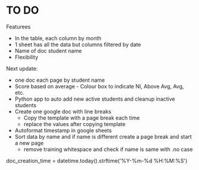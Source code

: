 # TO DO
Featurees
- In the table, each column by month
- 1 sheet has all the data but columns filtered by date
- Name of doc student name
- Flexibility

Next update:
 - one doc each page by student name
 - Score based on average - Colour box to indicate NI, Above Avg, Avg, etc.
 - Python app to auto add new active students and cleanup inactive students
 - Create one google doc with line breaks
    - Copy the template with a page break each time
    - replace the values after copying template
- Autoformat timestamp in google sheets
- Sort data by name and if name is different create a page break and start a new page
    - remove training whitespace and check if name is same with .no case



doc_creation_time = datetime.today().strftime('%Y-%m-%d %H:%M:%S')
